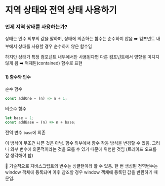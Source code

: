 # 지역 상태와 전역 상태 사용하기

### 언제 지역 상태를 사용하는가?

상태는 인수 외부의 값을 말하며, 상태에 의존하는 함수는 순수하지 않음
➡️ 컴포넌트 내부에서 상태를 사용할 경우 순수하지 않은 함수임

하지만 상태가 특정 컴포넌트 내부에서만 사용된다면 다른 컴포넌트에서 영향을 미치지 않게 됨 ➡️ 억제된(contained) 함수로 표현

#### 1) 함수와 인수

순수 함수

```js
const addOne = (n) => n + 1;
```

비순수 함수

```js
let base = 1;
const addBase = (n) => n + base;
```

전역 변수 `base`에 의존

이 방식이 무조건 나쁜 것은 아님. 함수 외부에서 함수 작동 방식을 변경할 수 있음.
그러나 외부 변수에 의존적이라는 것을 모를 수 있기 때문에 위험한 것임 (트레이드 오프를 잘 생각해야 함)

🤨 기술적으로 자바스크립트의 변수는 싱글턴이라 할 수 있음.
한 번 생성된 전역변수는 window 객체에 등록되며 이후 참조할 경우 window 객체에 등록된 값을 반환하기 때문임.
